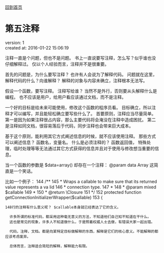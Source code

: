 [回到首页](/)

# 第五注释

  version:  1  
  created at: 2016-01-22 15:06:19  

  注释一直是个问题，但也不是问题。
  书上一直说要写注释，怎么写？似乎谁也没仔细解释过。
  仅以个人经验而言，注释并不是很重要。

  首先的问题是，为什么要写注释？
  也许有人会说为了解释代码。 
  问题就在这里，解释代码的什么？向谁解释？
  解释的对象与内容未确立，注释根本无法写。

  假设一个函数，要写注释。 
  注释写给谁？ 当然不是外行，否则要从头解释什么是编程。
  也不应该是用户，给用户看应该通过文档，而不是注释。

  一个好的目标是给未来可能使用，修改这个函数的程序员看。
  目标确立，所以注释才可以编写，并且能轻松确立要写些什么了。
  首要原则，注释应当尽量简单。
  第一是因为如果注释很占内容，那么主要代码将会淹没在注释中造成困扰。
  第二是注释如同文档，很容易落后于代码，同步注释也会带来巨大成本。

  基于这个原则，能利用其它方式阐述信息的时候，就不应该使用注释。
  那些方式可以阐述信息？ 函数名，变量名。
  什么是必须注释的？ 函数返回值， 特殊处理，临时处理等等无法通过其它方式获得的信息并且对于使用与修改想当重要的信息。

当一个函数的参数是  $data=array() 
  却存在一个注释：   @param data Array
  这简直是一个笑话。

  比如一个例子：
  144     /**
            145      * Wraps a callable to make sure that its returned value represents a va    lid
            146      * connection type.
            147      *
            148      * @param mixed $callable
            149      *
            150      * @return \Closure
            151      */
152     protected function getConnectionInitializerWrapper($callable)
  153     {


    148行的注释有什么意义呢？ $callable本身就已经表达了它的含义。

      许多所谓的标准代码，都采用这种毫无意义的方法，不知道他们自己知不知道在干什么。
      这也是常见的现象，许多人不知道做什么，于是照着权威人士去做，有错误大家一起出错。

      代码，注释，文档。都是向某特定目标做解释的东西，解释是它们的核心意义。不能解释的都应该考虑废弃。

      总体而言，注释适合简短的解释，解释能力有限。
